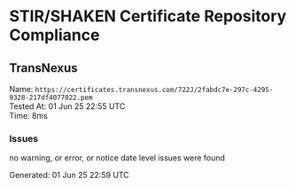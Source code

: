 # STIR/SHAKEN Certificate Repository Compliance

## TransNexus

Name: `https://certificates.transnexus.com/722J/2fabdc7e-297c-4295-9328-217df4077022.pem`\
Tested At: 01 Jun 25 22:55 UTC\
Time: 8ms

### Issues

no warning, or error, or notice date level issues were found

Generated: 01 Jun 25 22:59 UTC